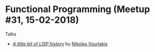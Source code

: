 # Functional Programming (Meetup #31, 15-02-2018)

Talks
* [_A little bit of LISP history_](./lisp_history) by [Nikolas Vourlakis](https://github.com/Archimidis)

